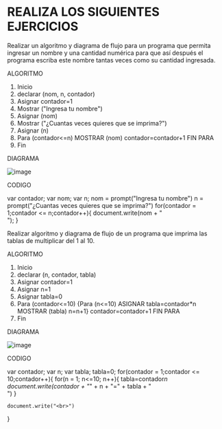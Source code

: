 # REALIZA LOS SIGUIENTES EJERCICIOS

Realizar un algoritmo y diagrama de flujo para un programa que permita ingresar un nombre y una cantidad numérica para que así después el programa escriba este nombre tantas veces como su cantidad ingresada.

ALGORITMO

1. Inicio
2. declarar (nom, n, contador)
3. Asignar contador=1
4. Mostrar ("Ingresa tu nombre")
5. Asignar (nom)
6. Mostrar ("¿Cuantas veces quieres que se imprima?")
7. Asignar (n)
8. Para (contador<=n) MOSTRAR (nom) contador=contador+1 FIN PARA
9. Fin

DIAGRAMA

![image](https://user-images.githubusercontent.com/101414787/159525607-55250016-8b5d-4af6-9f39-652d47281617.png)

CODIGO

var contador;
var nom;
var n;
nom = prompt("Ingresa tu nombre")
n = prompt("¿Cuantas veces quieres que se imprima?")
for(contador = 1;contador <= n;contador++){
    document.write(nom + "<br>");
}
    

Realizar algoritmo y diagrama de flujo de un programa que imprima las tablas de multiplicar del 1 al 10.

ALGORITMO

1. Inicio
2. declarar (n, contador, tabla)
3. Asignar contador=1
4. Asignar n=1
5. Asignar tabla=0
6. Para (contador<=10) {Para (n<=10) ASIGNAR tabla=contador*n MOSTRAR (tabla) n=n+1} contador=contador+1 FIN PARA
7. Fin

DIAGRAMA

![image](https://user-images.githubusercontent.com/101414787/159531935-c7561cf9-e8dd-425b-807b-ae40764fa7d4.png)

CODIGO

var contador;
var n;
var tabla;
tabla=0;
for(contador = 1;contador <= 10;contador++){
    for(n = 1; n<=10; n++){
        tabla=contador*n
        document.write(contador + "*" + n + "=" + tabla + "<br>")
    }
    
    document.write("<br>")
}

